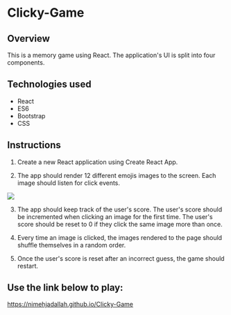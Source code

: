 # Clicky-Game

## Overview

This is a memory game using React. The application's UI is split into four components.

## Technologies used

* React
* ES6
* Bootstrap
* CSS


## Instructions

1. Create a new React application using Create React App.

2. The app should render 12 different emojis images to the screen. Each image should listen for click events.

![](src/images/readme.jpg)

3. The app should keep track of the user's score. The user's score should be incremented when clicking an image for the first time. The user's score should be reset to 0 if they click the same image more than once.

4. Every time an image is clicked, the images rendered to the page should shuffle themselves in a random order.

5. Once the user's score is reset after an incorrect guess, the game should restart.


## Use the link below to play:
https://nimehjadallah.github.io/Clicky-Game
